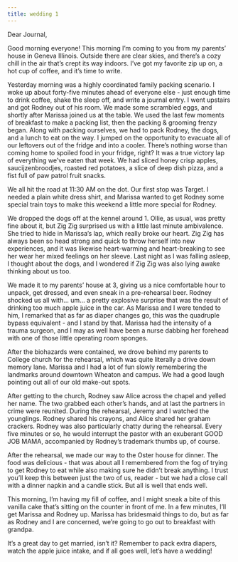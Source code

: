 ```yaml
---
title: wedding 1
---
```


Dear Journal,

Good morning everyone! This morning I’m coming to you from my parents’
house in Geneva Illinois. Outside there are clear skies, and there’s a
cozy chill in the air that’s crept its way indoors. I’ve got my favorite
zip up on, a hot cup of coffee, and it’s time to write.

Yesterday morning was a highly coordinated family packing scenario. I
woke up about forty-five minutes ahead of everyone else - just enough
time to drink coffee, shake the sleep off, and write a journal entry. I
went upstairs and got Rodney out of his room. We made some scrambled
eggs, and shortly after Marissa joined us at the table. We used the last
few moments of breakfast to make a packing list, then the packing &
grooming frenzy began. Along with packing ourselves, we had to pack
Rodney, the dogs, and a lunch to eat on the way. I jumped on the
opportunity to evacuate all of our leftovers out of the fridge and into
a cooler. There’s nothing worse than coming home to spoiled food in your
fridge, right? It was a true victory lap of everything we’ve eaten that
week. We had sliced honey crisp apples, saucijzenbroodjes, roasted red
potatoes, a slice of deep dish pizza, and a fist full of paw patrol
fruit snacks.

We all hit the road at 11:30 AM on the dot. Our first stop was Target. I
needed a plain white dress shirt, and Marissa wanted to get Rodney some
special train toys to make this weekend a little more special for
Rodney.

We dropped the dogs off at the kennel around 1. Ollie, as usual, was
pretty fine about it, but Zig Zig surprised us with a little last minute
ambivalence. She tried to hide in Marissa’s lap, which really broke our
heart. Zig Zig has always been so head strong and quick to throw herself
into new experiences, and it was likewise heart-warming and
heart-breaking to see her wear her mixed feelings on her sleeve. Last
night as I was falling asleep, I thought about the dogs, and I wondered
if Zig Zig was also lying awake thinking about us too.

We made it to my parents’ house at 3, giving us a nice comfortable hour
to unpack, get dressed, and even sneak in a pre-rehearsal beer. Rodney
shocked us all with… um… a pretty explosive surprise that was the result
of drinking too much apple juice in the car. As Marissa and I were
tended to him, I remarked that as far as diaper changes go, this was the
quadruple bypass equivalent - and I stand by that. Marissa had the
intensity of a trauma surgeon, and I may as well have been a nurse
dabbing her forehead with one of those little operating room sponges.

After the biohazards were contained, we drove behind my parents to
College church for the rehearsal, which was quite literally a drive down
memory lane. Marissa and I had a lot of fun slowly remembering the
landmarks around downtown Wheaton and campus. We had a good laugh
pointing out all of our old make-out spots.

After getting to the church, Rodney saw Alice across the chapel and
yelled her name. The two grabbed each other’s hands, and at last the
partners in crime were reunited. During the rehearsal, Jeremy and I
watched the younglings. Rodney shared his crayons, and Alice shared her
graham crackers. Rodney was also particularly chatty during the
rehearsal. Every five minutes or so, he would interrupt the pastor with
an exuberant GOOD JOB MAMA, accompanied by Rodney’s trademark thumbs up,
of course.

After the rehearsal, we made our way to the Oster house for dinner. The
food was delicious - that was about all I remembered from the fog of
trying to get Rodney to eat while also making sure he didn’t break
anything. I trust you’ll keep this between just the two of us, reader -
but we had a close call with a dinner napkin and a candle stick. But all
is well that ends well.

This morning, I’m having my fill of coffee, and I might sneak a bite of
this vanilla cake that’s sitting on the counter in front of me. In a few
minutes, I’ll get Marissa and Rodney up. Marissa has bridesmaid things
to do, but as far as Rodney and I are concerned, we’re going to go out
to breakfast with grandpa.

It’s a great day to get married, isn’t it? Remember to pack extra
diapers, watch the apple juice intake, and if all goes well, let’s have
a wedding!

